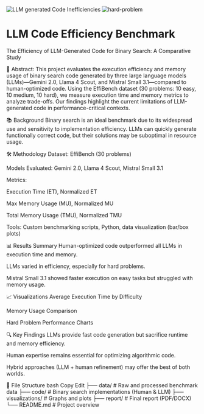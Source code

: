 
![LLM generated Code Inefficiencies](https://github.com/user-attachments/assets/70f7d5a0-e34e-4be6-91fb-058dbe881cf4)
![hard-problem](https://github.com/user-attachments/assets/955e9ad7-9176-4167-9224-b5f0776906d6)
# LLM Code Efficiency Benchmark

The Efficiency of LLM-Generated Code for Binary Search: A Comparative Study

🧠 Abstract: 
This project evaluates the execution efficiency and memory usage of binary search code generated by three large language models (LLMs)—Gemini 2.0, Llama 4 Scout, and Mistral Small 3.1—compared to human-optimized code. Using the EffiBench dataset (30 problems: 10 easy, 10 medium, 10 hard), we measure execution time and memory metrics to analyze trade-offs. Our findings highlight the current limitations of LLM-generated code in performance-critical contexts.

📚 Background
Binary search is an ideal benchmark due to its widespread use and sensitivity to implementation efficiency. LLMs can quickly generate functionally correct code, but their solutions may be suboptimal in resource usage.

🛠️ Methodology
Dataset: EffiBench (30 problems)

Models Evaluated: Gemini 2.0, Llama 4 Scout, Mistral Small 3.1

Metrics:

Execution Time (ET), Normalized ET

Max Memory Usage (MU), Normalized MU

Total Memory Usage (TMU), Normalized TMU

Tools: Custom benchmarking scripts, Python, data visualization (bar/box plots)

📊 Results Summary
Human-optimized code outperformed all LLMs in execution time and memory.

LLMs varied in efficiency, especially for hard problems.

Mistral Small 3.1 showed faster execution on easy tasks but struggled with memory usage.

📈 Visualizations
Average Execution Time by Difficulty

Memory Usage Comparison

Hard Problem Performance Charts

🔍 Key Findings
LLMs provide fast code generation but sacrifice runtime and memory efficiency.

Human expertise remains essential for optimizing algorithmic code.

Hybrid approaches (LLM + human refinement) may offer the best of both worlds.

📁 File Structure
bash
Copy
Edit
├── data/                 # Raw and processed benchmark data
├── code/                 # Binary search implementations (Human & LLM)
├── visualizations/       # Graphs and plots
├── report/               # Final report (PDF/DOCX)
└── README.md             # Project overview
